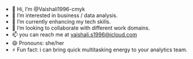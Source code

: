 - 👋 Hi, I’m @Vaishali1996-cmyk
- 👀 I’m interested in business / data analysis.
- 🌱 I’m currently enhancing my tech skills.
- 💞️ I’m looking to collaborate with different work domains.
- 📫 you can reach me at vaishali.s1996@icloud.com
- 😄 Pronouns: she/her
- ⚡ Fun fact: i can bring quick multitasking energy to your analytics team.

<!---
Vaishali1996-cmyk/Vaishali1996-cmyk is a ✨ special ✨ repository because its `README.md` (this file) appears on your GitHub profile.
You can click the Preview link to take a look at your changes.
--->
